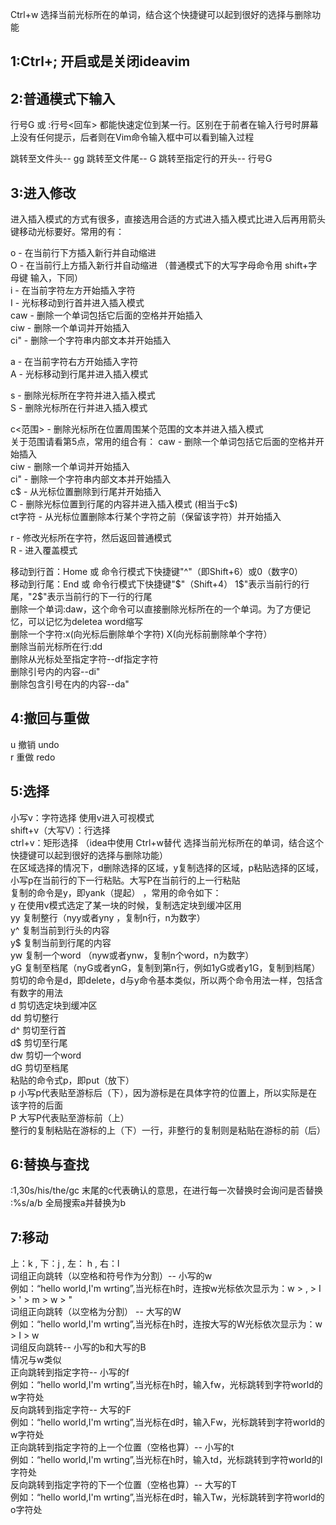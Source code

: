 ﻿
Ctrl+w  选择当前光标所在的单词，结合这个快捷键可以起到很好的选择与删除功能

## 1:Ctrl+;  开启或是关闭ideavim

## 2:普通模式下输入 

行号G 或 :行号<回车> 都能快速定位到某一行。区别在于前者在输入行号时屏幕上没有任何提示，后者则在Vim命令输入框中可以看到输入过程

跳转至文件头-- gg
跳转至文件尾-- G
跳转至指定行的开头-- 行号G

## 3:进入修改

进入插入模式的方式有很多，直接选用合适的方式进入插入模式比进入后再用箭头键移动光标要好。常用的有：
 
o - 在当前行下方插入新行并自动缩进      
O - 在当前行上方插入新行并自动缩进 （普通模式下的大写字母命令用 shift+字母键 输入，下同）      
i - 在当前字符左方开始插入字符    
I - 光标移动到行首并进入插入模式    
caw - 删除一个单词包括它后面的空格并开始插入     
ciw - 删除一个单词并开始插入   
ci" - 删除一个字符串内部文本并开始插入     

a - 在当前字符右方开始插入字符      
A - 光标移动到行尾并进入插入模式      

s - 删除光标所在字符并进入插入模式      
S - 删除光标所在行并进入插入模式       

c<范围> - 删除光标所在位置周围某个范围的文本并进入插入模式       
关于范围请看第5点，常用的组合有：
caw - 删除一个单词包括它后面的空格并开始插入          
ciw - 删除一个单词并开始插入         
ci" - 删除一个字符串内部文本并开始插入          
c$ - 从光标位置删除到行尾并开始插入            
C - 删除光标位置到行尾的内容并进入插入模式 (相当于c$)             
ct字符 - 从光标位置删除本行某个字符之前（保留该字符）并开始插入           

r - 修改光标所在字符，然后返回普通模式         
R - 进入覆盖模式            

移动到行首：Home 或  命令行模式下快捷键"^"（即Shift+6）或0（数字0）           
移动到行尾：End 或 命令行模式下快捷键"$"（Shift+4）    1$"表示当前行的行尾，"2$"表示当前行的下一行的行尾              
删除一个单词:daw，这个命令可以直接删除光标所在的一个单词。为了方便记忆，可以记忆为deletea word缩写                
删除一个字符:x(向光标后删除单个字符) X(向光标前删除单个字符）                     
删除当前光标所在行:dd          
删除从光标处至指定字符--df指定字符               
删除引号内的内容--di"          
删除包含引号在内的内容--da"            

## 4:撤回与重做

u 撤销 undo         
r 重做 redo      

## 5:选择
小写v：字符选择 使用v进入可视模式                
shift+v（大写V）：行选择           
ctrl+v：矩形选择 （idea中使用 Ctrl+w替代  选择当前光标所在的单词，结合这个快捷键可以起到很好的选择与删除功能）           
在区域选择的情况下，d删除选择的区域，y复制选择的区域，p粘贴选择的区域，小写p在当前行的下一行粘贴。大写P在当前行的上一行粘贴          
复制的命令是y，即yank（提起） ，常用的命令如下：            
y     在使用v模式选定了某一块的时候，复制选定块到缓冲区用              
yy    复制整行（nyy或者yny ，复制n行，n为数字）          
y^    复制当前到行头的内容              
y$    复制当前到行尾的内容         
yw    复制一个word （nyw或者ynw，复制n个word，n为数字）           
yG    复制至档尾（nyG或者ynG，复制到第n行，例如1yG或者y1G，复制到档尾）           
剪切的命令是d，即delete，d与y命令基本类似，所以两个命令用法一样，包括含有数字的用法          
d    剪切选定块到缓冲区          
dd   剪切整行            
d^   剪切至行首              
d$   剪切至行尾          
dw   剪切一个word          
dG   剪切至档尾         
粘贴的命令式p，即put（放下）              
p    小写p代表贴至游标后（下），因为游标是在具体字符的位置上，所以实际是在该字符的后面            
P    大写P代表贴至游标前（上）              
整行的复制粘贴在游标的上（下）一行，非整行的复制则是粘贴在游标的前（后）          

## 6:替换与查找
:1,30s/his/the/gc   末尾的c代表确认的意思，在进行每一次替换时会询问是否替换
:%s/a/b  全局搜索a并替换为b

## 7:移动

上：k , 下：j , 左： h , 右：l        
词组正向跳转（以空格和符号作为分割）-- 小写的w        
例如：“hello world,I'm wrting”,当光标在h时，连按w光标依次显示为：w > , > I > ' > m > w > "        
词组正向跳转（以空格为分割） -- 大写的W        
例如：“hello world,I'm wrting”,当光标在h时，连按大写的W光标依次显示为：w > I > w         
词组反向跳转-- 小写的b和大写的B         
情况与w类似        
正向跳转到指定字符-- 小写的f                
例如：“hello world,I'm wrting”,当光标在h时，输入fw，光标跳转到字符world的w字符处           
反向跳转到指定字符-- 大写的F       
例如：“hello world,I'm wrting”,当光标在d时，输入Fw，光标跳转到字符world的w字符处          
正向跳转到指定字符的上一个位置（空格也算）-- 小写的t           
例如：“hello world,I'm wrting”,当光标在h时，输入td，光标跳转到字符world的l字符处            
反向跳转到指定字符的下一个位置（空格也算）-- 大写的T         
例如：“hello world,I'm wrting”,当光标在d时，输入Tw，光标跳转到字符world的o字符处            